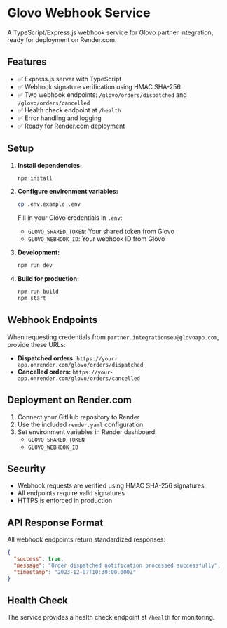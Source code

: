# Glovo Webhook Service

A TypeScript/Express.js webhook service for Glovo partner integration, ready for deployment on Render.com.

## Features

- ✅ Express.js server with TypeScript
- ✅ Webhook signature verification using HMAC SHA-256
- ✅ Two webhook endpoints: `/glovo/orders/dispatched` and `/glovo/orders/cancelled`
- ✅ Health check endpoint at `/health`
- ✅ Error handling and logging
- ✅ Ready for Render.com deployment

## Setup

1. **Install dependencies:**
   ```bash
   npm install
   ```

2. **Configure environment variables:**
   ```bash
   cp .env.example .env
   ```
   Fill in your Glovo credentials in `.env`:
   - `GLOVO_SHARED_TOKEN`: Your shared token from Glovo
   - `GLOVO_WEBHOOK_ID`: Your webhook ID from Glovo

3. **Development:**
   ```bash
   npm run dev
   ```

4. **Build for production:**
   ```bash
   npm run build
   npm start
   ```

## Webhook Endpoints

When requesting credentials from `partner.integrationseu@glovoapp.com`, provide these URLs:

- **Dispatched orders:** `https://your-app.onrender.com/glovo/orders/dispatched`
- **Cancelled orders:** `https://your-app.onrender.com/glovo/orders/cancelled`

## Deployment on Render.com

1. Connect your GitHub repository to Render
2. Use the included `render.yaml` configuration
3. Set environment variables in Render dashboard:
   - `GLOVO_SHARED_TOKEN`
   - `GLOVO_WEBHOOK_ID`

## Security

- Webhook requests are verified using HMAC SHA-256 signatures
- All endpoints require valid signatures
- HTTPS is enforced in production

## API Response Format

All webhook endpoints return standardized responses:

```json
{
  "success": true,
  "message": "Order dispatched notification processed successfully",
  "timestamp": "2023-12-07T10:30:00.000Z"
}
```

## Health Check

The service provides a health check endpoint at `/health` for monitoring.